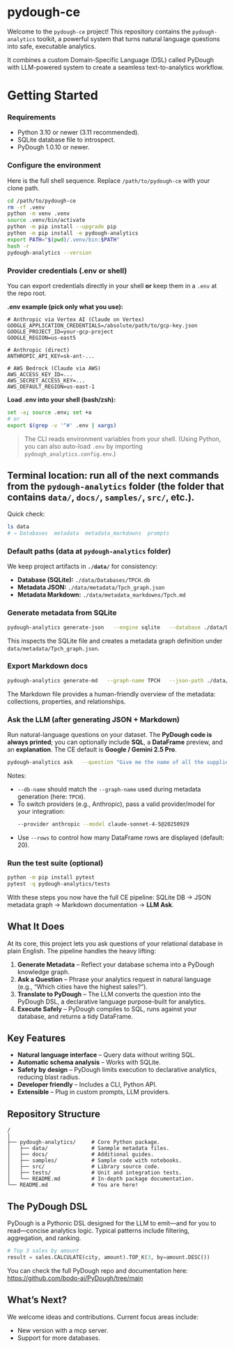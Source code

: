 # pydough-ce

Welcome to the `pydough-ce` project! This repository contains the `pydough-analytics` toolkit, a powerful system that turns natural language questions into safe, executable analytics.

It combines a custom Domain-Specific Language (DSL) called PyDough with LLM-powered system to create a seamless text-to-analytics workflow.

# Getting Started

### Requirements

- Python 3.10 or newer (3.11 recommended).
- SQLite database file to introspect.
- PyDough 1.0.10 or newer.

### Configure the environment

Here is the full shell sequence. Replace `/path/to/pydough-ce` with your clone path.

```bash
cd /path/to/pydough-ce
rm -rf .venv
python -m venv .venv
source .venv/bin/activate
python -m pip install --upgrade pip
python -m pip install -e pydough-analytics
export PATH="$(pwd)/.venv/bin:$PATH"
hash -r
pydough-analytics --version
```

### Provider credentials (.env or shell)

You can export credentials directly in your shell **or** keep them in a `.env` at the repo root.

**.env example (pick only what you use):**
```dotenv
# Anthropic via Vertex AI (Claude on Vertex)
GOOGLE_APPLICATION_CREDENTIALS=/absolute/path/to/gcp-key.json
GOOGLE_PROJECT_ID=your-gcp-project
GOOGLE_REGION=us-east5

# Anthropic (direct)
ANTHROPIC_API_KEY=sk-ant-...

# AWS Bedrock (Claude via AWS)
AWS_ACCESS_KEY_ID=...
AWS_SECRET_ACCESS_KEY=...
AWS_DEFAULT_REGION=us-east-1
```

**Load .env into your shell (bash/zsh):**
```bash
set -a; source .env; set +a
# or
export $(grep -v '^#' .env | xargs)
```

> The CLI reads environment variables from your shell. (Using Python, you can also auto-load `.env` by importing `pydough_analytics.config.env`.)

## **Terminal location:** run all of the next commands **from the `pydough-analytics` folder** (the folder that contains `data/`, `docs/`, `samples/`, `src/`, etc.).  
 Quick check:
 ```bash
 ls data
 # → Databases  metadata  metadata_markdowns  prompts
 ```

### Default paths (data at `pydough-analytics` folder)

We keep project artifacts in **`./data/`** for consistency:
- **Database (SQLite):** `./data/Databases/TPCH.db`
- **Metadata JSON:** `./data/metadata/Tpch_graph.json`
- **Metadata Markdown:** `./data/metadata_markdowns/Tpch.md`

### Generate metadata from SQLite

```bash
pydough-analytics generate-json   --engine sqlite   --database ./data/Databases/TPCH.db   --graph-name TPCH   --json-path ./data/metadata/Tpch_graph.json
```

This inspects the SQLite file and creates a metadata graph definition under `data/metadata/Tpch_graph.json`.

### Export Markdown docs

```bash
pydough-analytics generate-md   --graph-name TPCH   --json-path ./data/metadata/Tpch_graph.json   --md-path ./data/metadata_markdowns/Tpch.md
```

The Markdown file provides a human-friendly overview of the metadata: collections, properties, and relationships.

### Ask the LLM (after generating JSON + Markdown)

Run natural-language questions on your dataset. The **PyDough code is always printed**; you can optionally include **SQL**, a **DataFrame** preview, and an **explanation**. The CE default is **Google / Gemini 2.5 Pro**.

```bash
pydough-analytics ask   --question "Give me the name of all the suppliers from the United States"   --engine sqlite   --database ./data/Databases/TPCH.db   --db-name TPCH   --md-path ./data/metadata_markdowns/Tpch.md   --kg-path ./data/metadata/Tpch_graph.json   --show-sql --show-df --show-explanation
```

Notes:
- `--db-name` should match the `--graph-name` used during metadata generation (here: `TPCH`).
- To switch providers (e.g., Anthropic), pass a valid provider/model for your integration:
  ```bash
  --provider anthropic --model claude-sonnet-4-5@20250929
  ```
- Use `--rows` to control how many DataFrame rows are displayed (default: 20).

### Run the test suite (optional)

```bash
python -m pip install pytest
pytest -q pydough-analytics/tests
```

With these steps you now have the full CE pipeline:
SQLite DB → JSON metadata graph → Markdown documentation → **LLM Ask**.

## What It Does

At its core, this project lets you ask questions of your relational database in plain English. The pipeline handles the heavy lifting:

1. **Generate Metadata** – Reflect your database schema into a PyDough knowledge graph.
2. **Ask a Question** – Phrase your analytics request in natural language (e.g., “Which cities have the highest sales?”).
3. **Translate to PyDough** – The LLM converts the question into the PyDough DSL, a declarative language purpose-built for analytics.
4. **Execute Safely** – PyDough compiles to SQL, runs against your database, and returns a tidy DataFrame.

## Key Features

- **Natural language interface** – Query data without writing SQL.
- **Automatic schema analysis** – Works with SQLite.
- **Safety by design** – PyDough limits execution to declarative analytics, reducing blast radius.
- **Developer friendly** – Includes a CLI, Python API.
- **Extensible** – Plug in custom prompts, LLM providers.

## Repository Structure

```
/ 
│
├── pydough-analytics/     # Core Python package.
│   ├── data/              # Sanmple metadata files.
│   ├── docs/              # Additional guides.
│   ├── samples/           # Sample code with notebooks.
│   ├── src/               # Library source code.
│   ├── tests/             # Unit and integration tests.
│   └── README.md          # In-depth package documentation.
└── README.md              # You are here!
```

## The PyDough DSL

PyDough is a Pythonic DSL designed for the LLM to emit—and for you to read—concise analytics logic. Typical patterns include filtering, aggregation, and ranking.

```python
# Top 3 sales by amount
result = sales.CALCULATE(city, amount).TOP_K(3, by=amount.DESC())
```
You can check the full PyDough repo and documentation here: https://github.com/bodo-ai/PyDough/tree/main

## What’s Next?

We welcome ideas and contributions. Current focus areas include:

- New version with a mcp server.
- Support for more databases.
